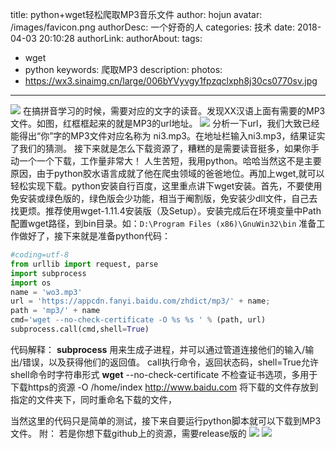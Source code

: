 title: python+wget轻松爬取MP3音乐文件
author: hojun
avatar: /images/favicon.png
authorDesc: 一个好奇的人
categories: 技术
date: 2018-04-03 20:10:28
authorLink:
authorAbout:
tags:
 - wget
 - python
keywords: 爬取MP3
description: 
photos:
 - https://wx3.sinaimg.cn/large/006bYVyvgy1fpzqclxph8j30cs0770sv.jpg
---
![](https://wx3.sinaimg.cn/large/006bYVyvgy1fpzqclxph8j30cs0770sv.jpg)
在搞拼音学习的时候，需要对应的文字的读音。发现XX汉语上面有需要的MP3文件。如图，红框框起来的就是MP3的url地址。
![](https://wx2.sinaimg.cn/large/006bYVyvgy1fpzqcgymn6j30qc07t75m.jpg)
分析一下url，我们大致已经能得出“你”字的MP3文件对应名称为 ni3.mp3。在地址栏输入ni3.mp3，结果证实了我们的猜测。
接下来就是怎么下载资源了，糟糕的是需要读音挺多，如果你手动一个一个下载，工作量非常大！
人生苦短，我用python。哈哈当然这不是主要原因，由于python胶水语言成就了他在爬虫领域的爸爸地位。再加上wget,就可以轻松实现下载。python安装自行百度，这里重点讲下wget安装。首先，不要使用免安装或绿色版的，绿色版会少功能，相当于阉割版，免安装少dll文件，自己去找更烦。推荐使用wget-1.11.4安装版（及Setup）。安装完成后在环境变量中Path配置wget路径，到bin目录。如：`D:\Program Files (x86)\GnuWin32\bin`
准备工作做好了，接下来就是准备python代码：
```python
#coding=utf-8
from urllib import request, parse
import subprocess
import os
name = 'wo3.mp3'
url = 'https://appcdn.fanyi.baidu.com/zhdict/mp3/' + name;
path = 'mp3/' + name
cmd='wget --no-check-certificate -O %s %s ' % (path, url)
subprocess.call(cmd,shell=True)
```
代码解释：
**subprocess** 用来生成子进程，并可以通过管道连接他们的输入/输出/错误，以及获得他们的返回值。
call执行命令，返回状态码，shell=True允许shell命令时字符串形式
**wget** --no-check-certificate 不检查证书选项，多用于下载https的资源
-O /home/index http://www.baidu.com 将下载的文件存放到指定的文件夹下，同时重命名下载的文件，

当然这里的代码只是简单的测试，接下来自要运行python脚本就可以下载到MP3文件。
附：
若是你想下载github上的资源，需要release版的
![](https://wx1.sinaimg.cn/large/006bYVyvgy1fpzqcw95x5j30lz0g6mzd.jpg)
![](https://wx2.sinaimg.cn/large/006bYVyvgy1fpzqcr10zlj30ma09rq3p.jpg)
